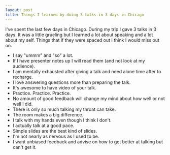 ```yaml
---
layout: post
title: Things I learned by doing 3 talks in 3 days in Chicago
---
```


I've spent the last few days in Chicago. During my trip I gave 3 talks in 3 days. It was a little grueling but I learned a lot about speaking and a lot about my self. Things that if they were spaced out I think I would miss out on.

- I say "ummm" and "so" a lot.
- If I have presenter notes up I will read them (and not look at my audience). 
- I am mentally exhausted after giving a talk and  need alone time after to recharge.
- I love answering questions more than preparing the talk.
- It's awesome to have video of your talk.
- Practice. Practice. Practice.
- No amount of good feedback will change my mind about how well or not well I did.
- There is only so much talking my throat can take.
- The room makes a big difference.
- I talk with my hands even though I think I don't.
- I actually talk at a good pace.
- Simple slides are the best kind of slides.
- I'm not nearly as nervous as I used to be.
- I want unbiased feedback and advise on how to get better at talking but can't get it.
